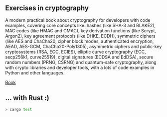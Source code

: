 ## Exercises in cryptography

A modern practical book about cryptography for developers with code examples, covering core concepts like: hashes (like SHA-3 and BLAKE2), MAC codes (like HMAC and GMAC), key derivation functions (like Scrypt, Argon2), key agreement protocols (like DHKE, ECDH), symmetric ciphers (like AES and ChaCha20, cipher block modes, authenticated encryption, AEAD, AES-GCM, ChaCha20-Poly1305), asymmetric ciphers and public-key cryptosystems (RSA, ECC, ECIES), elliptic curve cryptography (ECC, secp256k1, curve25519), digital signatures (ECDSA and EdDSA), secure random numbers (PRNG, CSRNG) and quantum-safe cryptography, along with crypto libraries and developer tools, with a lots of code examples in Python and other languages.

[Book](https://cryptobook.nakov.com/)

## ... with Rust :)

```sh
> cargo test
```
